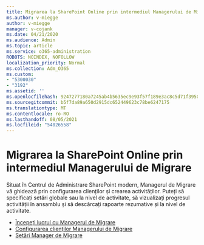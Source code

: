 ```yaml
---
title: Migrarea la SharePoint Online prin intermediul Managerului de Migrare
ms.author: v-miegge
author: v-miegge
manager: v-cojank
ms.date: 04/21/2020
ms.audience: Admin
ms.topic: article
ms.service: o365-administration
ROBOTS: NOINDEX, NOFOLLOW
localization_priority: Normal
ms.collection: Adm_O365
ms.custom:
- "5300030"
- "3192"
ms.assetid: ''
ms.openlocfilehash: 9247277180a7245ab4b5635ec9e93f57f189e3ac8c5d71f39505616ff4cf0603
ms.sourcegitcommit: b5f7da89a650d2915dc652449623c78be6247175
ms.translationtype: MT
ms.contentlocale: ro-RO
ms.lasthandoff: 08/05/2021
ms.locfileid: "54026558"
---
```

# <a name="migrating-to-sharepoint-online-via-migration-manager"></a>Migrarea la SharePoint Online prin intermediul Managerului de Migrare

Situat în Centrul de Administrare SharePoint modern, Managerul de Migrare vă ghidează prin configurarea clienților și crearea activităților. Puteți să specificați setări globale sau la nivel de activitate, să vizualizați progresul activității în ansamblu și să descărcați rapoarte rezumative și la nivel de activitate.

* [Începeți lucrul cu Managerul de Migrare](https://docs.microsoft.com/sharepointmigration/mm-get-started)
* [Configurarea clienților Managerului de Migrare](https://docs.microsoft.com/sharepointmigration/mm-setup-clients)
* [Setări Manager de Migrare](https://docs.microsoft.com/sharepointmigration/mm-settings)